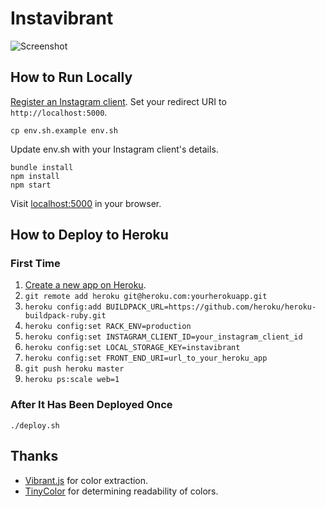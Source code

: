 # Instavibrant

![Screenshot](https://raw.githubusercontent.com/moneypenny/instavibrant/master/screenshot.png)

## How to Run Locally

[Register an Instagram client](https://instagram.com/developer/clients/register/). Set your redirect URI to `http://localhost:5000`.

    cp env.sh.example env.sh

Update env.sh with your Instagram client's details.

    bundle install
    npm install
    npm start

Visit [localhost:5000](http://localhost:5000/) in your browser.

## How to Deploy to Heroku

### First Time

1. [Create a new app on Heroku](https://dashboard.heroku.com/apps).
1. `git remote add heroku git@heroku.com:yourherokuapp.git`
1. `heroku config:add BUILDPACK_URL=https://github.com/heroku/heroku-buildpack-ruby.git`
1. `heroku config:set RACK_ENV=production`
1. `heroku config:set INSTAGRAM_CLIENT_ID=your_instagram_client_id`
1. `heroku config:set LOCAL_STORAGE_KEY=instavibrant`
1. `heroku config:set FRONT_END_URI=url_to_your_heroku_app`
1. `git push heroku master`
1. `heroku ps:scale web=1`

### After It Has Been Deployed Once

    ./deploy.sh

## Thanks

- [Vibrant.js](http://jariz.github.io/vibrant.js/) for color extraction.
- [TinyColor](http://bgrins.github.io/TinyColor/) for determining readability of colors.

